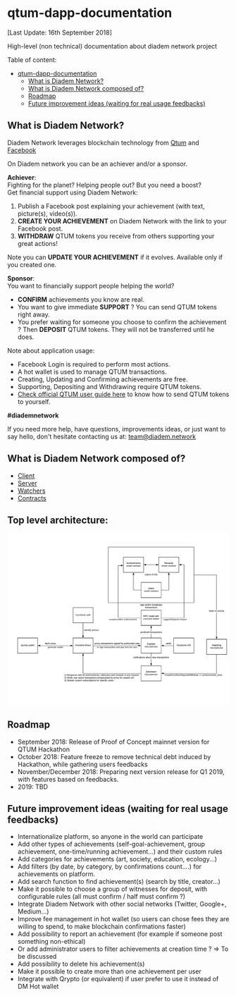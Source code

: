 # qtum-dapp-documentation

[Last Update: 16th September 2018]

High-level (non technical) documentation about diadem network project

Table of content:  

- [qtum-dapp-documentation](#qtum-dapp-documentation)
  - [What is Diadem Network?](#what-is-diadem-network)
  - [What is Diadem Network composed of?](#what-is-diadem-network-composed-of)
  - [Roadmap](#roadmap)
  - [Future improvement ideas (waiting for real usage feedbacks)](#future-improvement-ideas-waiting-for-real-usage-feedbacks)

## What is Diadem Network?

Diadem Network leverages blockchain technology from [Qtum](https://qtum.org) and [Facebook](https://www.facebook.com/)  

On Diadem network you can be an achiever and/or a sponsor.

**Achiever**:  
Fighting for the planet? Helping people out? But you need a boost?  
Get financial support using Diadem Network:  

1. Publish a Facebook post explaining your achievement (with text, picture(s), video(s)).  
2. **CREATE YOUR ACHIEVEMENT** on Diadem Network with the link to your Facebook post.  
3. **WITHDRAW** QTUM tokens you receive from others supporting your great actions!  

Note you can **UPDATE YOUR ACHIEVEMENT** if it evolves. Available only if you created one.

**Sponsor**:  
You want to financially support people helping the world?  

- **CONFIRM** achievements you know are real.  
- You want to give immediate **SUPPORT** ? You can send QTUM tokens right away.  
- You prefer waiting for someone you choose to confirm the achievement ? Then **DEPOSIT** QTUM tokens. They will not be transferred until he does.  

Note about application usage:  
- Facebook Login is required to perform most actions.  
- A hot wallet is used to manage QTUM transactions.  
- Creating, Updating and Confirming achievements are free.  
- Supporting, Depositing and Withdrawing require QTUM tokens.  
- [Check official QTUM user guide here](https://docs.qtum.site/en/) to know how to send QTUM tokens to yourself.  
  

**#diademnetwork**

If you need more help, have questions, improvements ideas, or just want to say hello, don't hesitate contacting us at: team@diadem.network  


## What is Diadem Network composed of?

- [Client](https://github.com/DiademNetwork/qtum-dapp-client)
- [Server](https://github.com/DiademNetwork/qtum-dapp-backend)
- [Watchers](https://github.com/DiademNetwork/qtum-dapp-watcher)
- [Contracts](https://github.com/DiademNetwork/qtum-smart-contracts)

## Top level architecture:
![Architecture](./architecture.png)

## Roadmap

- September 2018: Release of Proof of Concept mainnet version for QTUM Hackathon
- October 2018: Feature freeze to remove technical debt induced by Hackathon, while gathering users feedbacks
- November/December 2018: Preparing next version release for Q1 2019, with features based on feedbacks.
- 2019: TBD

## Future improvement ideas (waiting for real usage feedbacks)

- Internationalize platform, so anyone in the world can participate
- Add other types of achievements (self-goal-achievement, group achievement, one-time/running achievement...) and their custom rules
- Add categories for achievements (art, society, education, ecology...)
- Add filters (by date, by category, by confirmations count....) for achievements on platform.
- Add search function to find achievement(s) (search by title, creator...)
- Make it possible to choose a group of witnesses for deposit, with configurable rules (all must confirm / half must confirm ?)
- Integrate Diadem Network with other social networks (Twitter, Google+, Medium...)
- Improve fee management in hot wallet (so users can chose fees they are willing to spend, to make blockchain confirmations faster)
- Add possibility to report an achievement (for example if someone post something non-ethical)
- Or add administrator users to filter achievements at creation time ? => To be discussed
- Add possibility to delete his achievement(s)
- Make it possible to create more than one achievement per user
- Integrate with Qrypto (or equivalent) if user prefer to use it instead of DM Hot wallet



       

  

